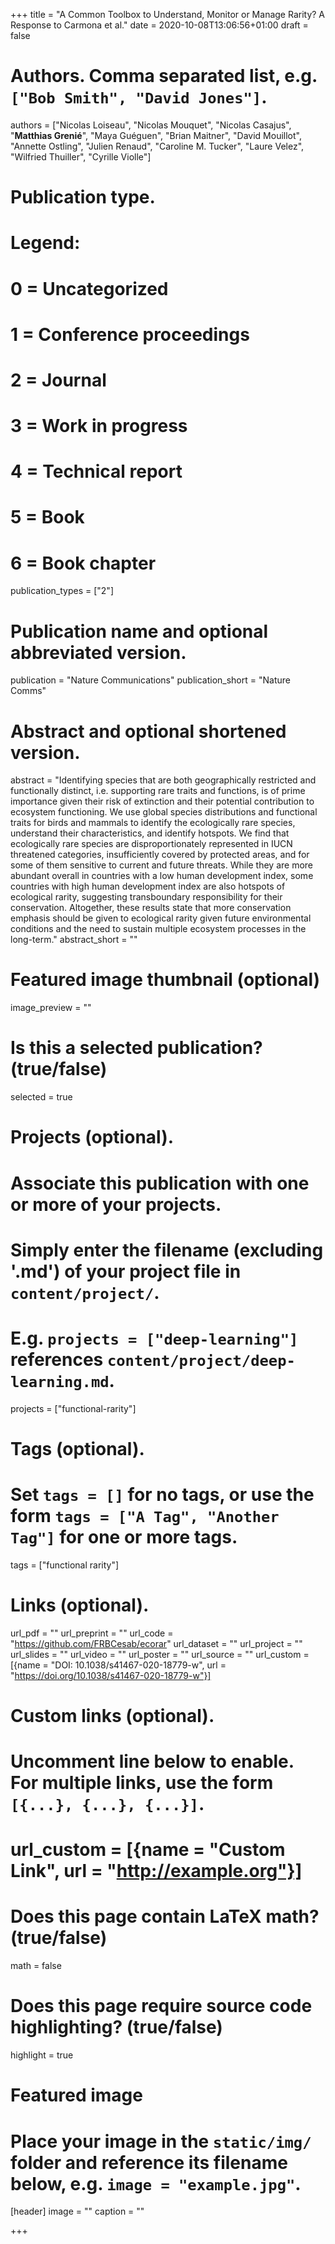 +++
title = "A Common Toolbox to Understand, Monitor or Manage Rarity? A Response to Carmona et al."
date = 2020-10-08T13:06:56+01:00
draft = false

# Authors. Comma separated list, e.g. `["Bob Smith", "David Jones"]`.
authors = ["Nicolas Loiseau", "Nicolas Mouquet", "Nicolas Casajus",
           "**Matthias Grenié**", "Maya Guéguen", "Brian Maitner",
           "David Mouillot", "Annette Ostling", "Julien Renaud",
           "Caroline M. Tucker", "Laure Velez", "Wilfried Thuiller",
           "Cyrille Violle"]

# Publication type.
# Legend:
# 0 = Uncategorized
# 1 = Conference proceedings
# 2 = Journal
# 3 = Work in progress
# 4 = Technical report
# 5 = Book
# 6 = Book chapter
publication_types = ["2"]

# Publication name and optional abbreviated version.
publication = "Nature Communications"
publication_short = "Nature Comms"

# Abstract and optional shortened version.
abstract = "Identifying species that are both geographically restricted and functionally distinct, i.e. supporting rare traits and functions, is of prime importance given their risk of extinction and their potential contribution to ecosystem functioning. We use global species distributions and functional traits for birds and mammals to identify the ecologically rare species, understand their characteristics, and identify hotspots. We find that ecologically rare species are disproportionately represented in IUCN threatened categories, insufficiently covered by protected areas, and for some of them sensitive to current and future threats. While they are more abundant overall in countries with a low human development index, some countries with high human development index are also hotspots of ecological rarity, suggesting transboundary responsibility for their conservation. Altogether, these results state that more conservation emphasis should be given to ecological rarity given future environmental conditions and the need to sustain multiple ecosystem processes in the long-term."
abstract_short = ""

# Featured image thumbnail (optional)
image_preview = ""

# Is this a selected publication? (true/false)
selected = true

# Projects (optional).
#   Associate this publication with one or more of your projects.
#   Simply enter the filename (excluding '.md') of your project file in `content/project/`.
#   E.g. `projects = ["deep-learning"]` references `content/project/deep-learning.md`.
projects = ["functional-rarity"]

# Tags (optional).
#   Set `tags = []` for no tags, or use the form `tags = ["A Tag", "Another Tag"]` for one or more tags.
tags = ["functional rarity"]

# Links (optional).
url_pdf = ""
url_preprint = ""
url_code = "https://github.com/FRBCesab/ecorar"
url_dataset = ""
url_project = ""
url_slides = ""
url_video = ""
url_poster = ""
url_source = ""
url_custom = [{name = "DOI: 10.1038/s41467-020-18779-w", url  = "https://doi.org/10.1038/s41467-020-18779-w"}]

# Custom links (optional).
#   Uncomment line below to enable. For multiple links, use the form `[{...}, {...}, {...}]`.
# url_custom = [{name = "Custom Link", url = "http://example.org"}]

# Does this page contain LaTeX math? (true/false)
math = false

# Does this page require source code highlighting? (true/false)
highlight = true

# Featured image
# Place your image in the `static/img/` folder and reference its filename below, e.g. `image = "example.jpg"`.
[header]
image = ""
caption = ""

+++
  